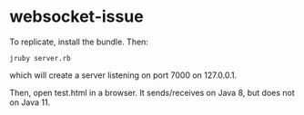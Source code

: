 # websocket-issue

To replicate, install the bundle.  Then:

```
jruby server.rb
```

which will create a server listening on port 7000 on 127.0.0.1.

Then, open test.html in a browser.  It sends/receives on Java 8, but does not on Java 11.